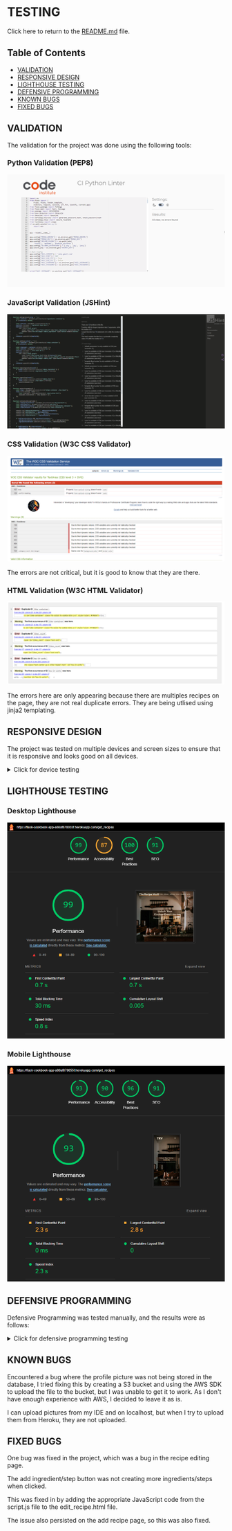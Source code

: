 # TESTING

Click here to return to the [README.md](README.md) file.

## Table of Contents

- [VALIDATION](#validation)
- [RESPONSIVE DESIGN](#responsive-design)
- [LIGHTHOUSE TESTING](#lighthouse-testing)
- [DEFENSIVE PROGRAMMING](#defensive-programming)
- [KNOWN BUGS](#known-bugs)
- [FIXED BUGS](#fixed-bugs)

## VALIDATION

The validation for the project was done using the following tools:

### Python Validation (PEP8)

![Python Validation](documentation/other_images/validation/PEP8Validator.png)

### JavaScript Validation (JSHint)

![JavaScript Validation](documentation/other_images/validation/JSHintValidation.png)

### CSS Validation (W3C CSS Validator)

![CSS Validation](documentation/other_images/validation/CSSValidation.png)

The errors are not critical, but it is good to know that they are there.

### HTML Validation (W3C HTML Validator)

![HTML Validation](documentation/other_images/validation/HTMLValidation.png)

The errors here are only appearing because there are multiples recipes on the page, they are not real duplicate errors. They are being utlised using jinja2 templating.

## RESPONSIVE DESIGN

The project was tested on multiple devices and screen sizes to ensure that it is responsive and looks good on all devices.

<details>
<summary>Click for device testing</summary>

### Desktop 1920x1080

| Page | Screenshot |
| --- | --- |
| Landing Page (Hero) | ![Hero](documentation/responsive_images/desktop/hero_desktop.jpg) |
| Recipe Search | ![Recipe Search](documentation/responsive_images/desktop/recipes_desktop.png) |
| How it Works | ![How it Works](documentation/responsive_images/desktop/how_desktop.png) |
| Profile | ![Profile](documentation/responsive_images/desktop/profile_desktop.png) |
| Add Recipe | ![Add Recipe](documentation/responsive_images/desktop/add_recipe_desktop.png) |
| Edit Recipe | ![Edit Recipe](documentation/responsive_images/desktop/edit_recipe_desktop.png) |
| Contact | ![Contact](documentation/responsive_images/desktop/contact_desktop.jpg) |
| Login | ![Login](documentation/responsive_images/desktop/login_desktop.jpg) |
| Register | ![Register](documentation/responsive_images/desktop/register_desktop.jpg) |
| Categories | ![Categories](documentation/responsive_images/desktop/categories_desktop.png) |
| All Recipes | ![All Recipes](documentation/responsive_images/desktop/all_recipes_desktop.png) |
| View Recipe | ![View Recipe](documentation/responsive_images/desktop/recipe_desktop.png) |

### Mobile (iPhone 14 Pro Max)

| Page | Screenshot |
| --- | --- |
| Landing Page (Hero) | ![Hero](documentation/responsive_images/mobile/hero_mobile.png) |
| Recipe Search | ![Recipe Search](documentation/responsive_images/mobile/recipes_mobile.png) |
| How it Works | ![How it Works](documentation/responsive_images/mobile/how_2_mobile.png) |
| How it Works & Footer | ![How it Works & Footer](documentation/responsive_images/mobile/how_mobile.png) |
| Profile | ![Profile](documentation/responsive_images/mobile/profile_mobile.png) |
| Add Recipe | ![Add Recipe](documentation/responsive_images/mobile/add_recipe_mobile.png) |
| Edit Recipe | ![Edit Recipe](documentation/responsive_images/mobile/edit_recipe_mobile.png) |
| Contact | ![Contact](documentation/responsive_images/mobile/contact_mobile.png) |
| Login | ![Login](documentation/responsive_images/mobile/login_mobile.png) |
| Register | ![Register](documentation/responsive_images/mobile/register_mobile.png) |
| Categories | ![Categories](documentation/responsive_images/mobile/categories_mobile.png) |
| All Recipes | ![All Recipes](documentation/responsive_images/mobile/all_recipes_mobile.png) |

### Tablet (iPad Air)

| Page | Screenshot |
| --- | --- |
| Landing Page (Hero) | ![Hero](documentation/responsive_images/tablet/hero_tablet.png) |
| Recipe Search | ![Recipe Search](documentation/responsive_images/tablet/recipes_tablet.png) |
| How it Works | ![How it Works](documentation/responsive_images/tablet/how_tablet.png) |
| Profile | ![Profile](documentation/responsive_images/tablet/profile_tablet.png) |
| Add Recipe | ![Add Recipe](documentation/responsive_images/tablet/add_recipe_tablet.png) |
| Edit Recipe | ![Edit Recipe](documentation/responsive_images/tablet/edit_recipe_tablet.png) |
| Contact | ![Contact](documentation/responsive_images/tablet/contact_tablet.png) |
| Login | ![Login](documentation/responsive_images/tablet/login_tablet.png) |
| Register | ![Register](documentation/responsive_images/tablet/register_tablet.png) |
| Categories | ![Categories](documentation/responsive_images/tablet/categories_tablet.png) |
| All Recipes | ![All Recipes](documentation/responsive_images/tablet/all_recipes_tablet.png) |

</details>

## LIGHTHOUSE TESTING

### Desktop Lighthouse

![Desktop Lighthouse](documentation/other_images/validation/LighthouseDesktop.png)

### Mobile Lighthouse

![Mobile Lighthouse](documentation/other_images/validation/LighthouseMobile.png)

## DEFENSIVE PROGRAMMING

Defensive Programming was tested manually, and the results were as follows:

<details>
<summary>Click for defensive programming testing</summary>

| | Expected Behavior | Test | Actual Behavior |
| --- | --- | --- | --- |
| **Non-logged in users** | | | |
| Home Button | Expected to redirect to the home page | Tested by clicking the button | Redirected to the home page |
| Login Button | Expected to redirect to the login page | Tested by clicking the button | Redirected to the login page |
| Register Button | Expected to redirect to the register page | Tested by clicking the button | Redirected to the register page |
| Search Function | Expected to search through the user's query | Tested by typing a query in the search bar | Searched through the user's query |
| Recipe Card | Expected to redirect to the single recipe page | Tested by clicking the card | Redirected to the single recipe page |
| **Logged in users** | | | |
| Home Button | Expected to redirect to the home page | Tested by clicking the button | Redirected to the home page |
| Profile Button | Expected to redirect to the profile page | Tested by clicking the button | Redirected to the profile page |
| All Recipes Button | Expected to redirect to the all recipes page | Tested by clicking the button | Redirected to the all recipes page |
| Add Recipe Button | Expected to redirect to the add recipe page | Tested by clicking the button | Redirected to the add recipe page |
| Contact Button | Expected to redirect to the contact page | Tested by clicking the button | Redirected to the contact page |
| Contact Form | Expected to a message to the default email address | Tested by filling out the form | A message was sent to the default email address |
| Logout Button | Expected to redirect to the login page and log the user out | Tested by clicking the button | Redirected to the login page and successfully logged out the user |
| Search Function | Expected to search through the user's query | Tested by typing a query in the search bar | Searched through the user's query |
| Recipe Card | Expected to redirect to the single recipe page | Tested by clicking the card | Redirected to the single recipe page |
| Edit Recipe Button | Expected to redirect to the edit recipe page | Tested by clicking the button | Redirected to the edit recipe page |
| Delete Recipe Button | Expected to delete the recipe | Tested by clicking the button | Deleted the recipe |
| Save Recipe Button | Expected to save the recipe to the user's saved recipes | Tested by clicking the button | Saved the recipe to the user's saved recipes |
| Like Recipe Button | Expected to like the recipe and increment the like count | Tested by clicking the button | Liked the recipe and incremented the like count |
| **Admin Only** | | | |
| Categories Button | Expected to redirect to the categories page | Tested by clicking the button | Redirected to the categories page |
| Add Category Button | Expected to redirect to the add category page | Tested by clicking the button | Redirected to the add category page |
| Edit Category Button | Expected to redirect to the edit category page | Tested by clicking the button | Redirected to the edit category page |
| Delete Category Button | Expected to delete the category | Tested by clicking the button | Deleted the category |

</details>

## KNOWN BUGS

Encountered a bug where the profile picture was not being stored in the database, I tried fixing this by creating a S3 bucket and using the AWS SDK to upload the file to the bucket, but I was unable to get it to work. As I don't have enough experience with AWS, I decided to leave it as is.

I can upload pictures from my IDE and on localhost, but when I try to upload them from Heroku, they are not uploaded.

## FIXED BUGS

One bug was fixed in the project, which was a bug in the recipe editing page.

The add ingredient/step button was not creating more ingredients/steps when clicked.

This was fixed in by adding the appropriate JavaScript code from the script.js file to the edit_recipe.html file.

The issue also persisted on the add recipe page, so this was also fixed.
